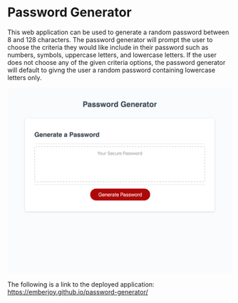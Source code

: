 # Password Generator 


This web application can be used to generate a random password between 8 and 128 characters. The password generator will prompt the user to choose the criteria they would like include in their password such as numbers, symbols, uppercase letters, and lowercase letters. If the user does not choose any of the given criteria options, the password generator will default to givng the user a random password containing lowercase letters only. 

![ScreenShot](/assets/images/Password-Generator-Screenshot.jpg.png)

The following is a link to the deployed application: 
https://emberjoy.github.io/password-generator/